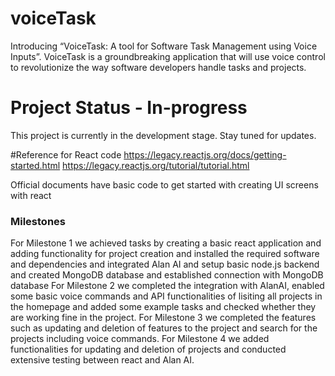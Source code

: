 # voiceTask
Introducing “VoiceTask: A tool for Software Task Management using Voice Inputs”. VoiceTask is a groundbreaking application that will use voice control to revolutionize the way software developers handle tasks and projects.

# Project Status - In-progress
This project is currently in the development stage. Stay tuned for updates.

#Reference for React code
https://legacy.reactjs.org/docs/getting-started.html
https://legacy.reactjs.org/tutorial/tutorial.html

Official documents have basic code to get started with creating UI screens with react

### Milestones
For Milestone 1 we achieved tasks by creating a basic react application and adding functionality for project creation and installed the required software and dependencies and integrated Alan AI and setup basic node.js backend and created MongoDB database and established connection with MongoDB database 
For Milestone 2 we completed the integration with AlanAI, enabled some basic voice commands and API functionalities of lisiting all projects in the homepage and added some example tasks and checked whether they are working fine in the project. 
For Milestone 3 we completed the features such as updating and deletion of features to the project and search for the projects including voice commands. 
For Milestone 4 we added functionalities for updating and deletion of projects and conducted extensive testing between react and Alan AI.  